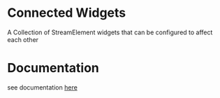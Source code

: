 # Connected Widgets
A Collection of StreamElement widgets that can be configured to affect each other

# Documentation
see documentation [here](https://sunkink29.github.io/ConnectedStreamElements/)
